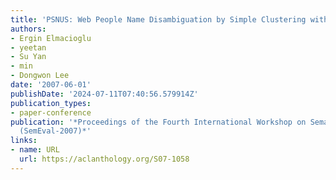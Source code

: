 ```yaml
---
title: 'PSNUS: Web People Name Disambiguation by Simple Clustering with Rich Features'
authors:
- Ergin Elmacioglu
- yeetan
- Su Yan
- min
- Dongwon Lee
date: '2007-06-01'
publishDate: '2024-07-11T07:40:56.579914Z'
publication_types:
- paper-conference
publication: '*Proceedings of the Fourth International Workshop on Semantic Evaluations
  (SemEval-2007)*'
links:
- name: URL
  url: https://aclanthology.org/S07-1058
---
```

